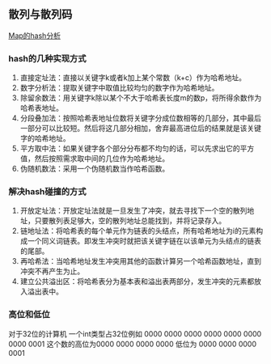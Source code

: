 ## 散列与散列码
[Map的hash分析](https://blog.csdn.net/cmyperson/article/details/79711017)

### hash的几种实现方式
1. 直接定址法：直接以关键字k或者k加上某个常数（k+c）作为哈希地址。
2. 数字分析法：提取关键字中取值比较均匀的数字作为哈希地址。
3. 除留余数法：用关键字k除以某个不大于哈希表长度m的数p，将所得余数作为哈希表地址。
4. 分段叠加法：按照哈希表地址位数将关键字分成位数相等的几部分，其中最后一部分可以比较短。然后将这几部分相加，舍弃最高进位后的结果就是该关键字的哈希地址。
5. 平方取中法：如果关键字各个部分分布都不均匀的话，可以先求出它的平方值，然后按照需求取中间的几位作为哈希地址。
6. 伪随机数法：采用一个伪随机数当作哈希函数。
### 解决hash碰撞的方式
1. 开放定址法：开放定址法就是一旦发生了冲突，就去寻找下一个空的散列地址，只要散列表足够大，空的散列地址总能找到，并将记录存入。
2. 链地址法：将哈希表的每个单元作为链表的头结点，所有哈希地址为i的元素构成一个同义词链表。即发生冲突时就把该关键字链在以该单元为头结点的链表的尾部。
3. 再哈希法：当哈希地址发生冲突用其他的函数计算另一个哈希函数地址，直到冲突不再产生为止。
4. 建立公共溢出区：将哈希表分为基本表和溢出表两部分，发生冲突的元素都放入溢出表中。
### 高位和低位
对于32位的计算机
一个int类型占32位例如
0000 0000 0000 0000 0000 0000 0000 0001
这个数的高位为0000 0000 0000 0000
低位为  0000 0000 0000 0001
